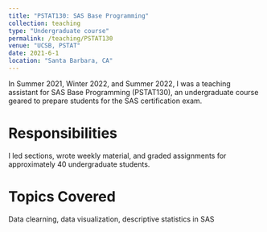 ```yaml
---
title: "PSTAT130: SAS Base Programming"
collection: teaching
type: "Undergraduate course"
permalink: /teaching/PSTAT130
venue: "UCSB, PSTAT"
date: 2021-6-1
location: "Santa Barbara, CA"
---
```


In Summer 2021, Winter 2022, and Summer 2022, I was a teaching assistant for SAS Base Programming (PSTAT130), an undergraduate course geared to prepare students for the SAS certification exam.

Responsibilities
======
I led sections, wrote weekly material, and graded assignments for approximately 40 undergraduate students.

Topics Covered
======
Data clearning, data visualization, descriptive statistics in SAS
